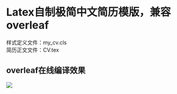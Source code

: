 # Latex自制极简中文简历模版，兼容overleaf


样式定义文件：my_cv.cls <br>
简历正文文件：CV.tex <br>

## overleaf在线编译效果

![](/example.png)
